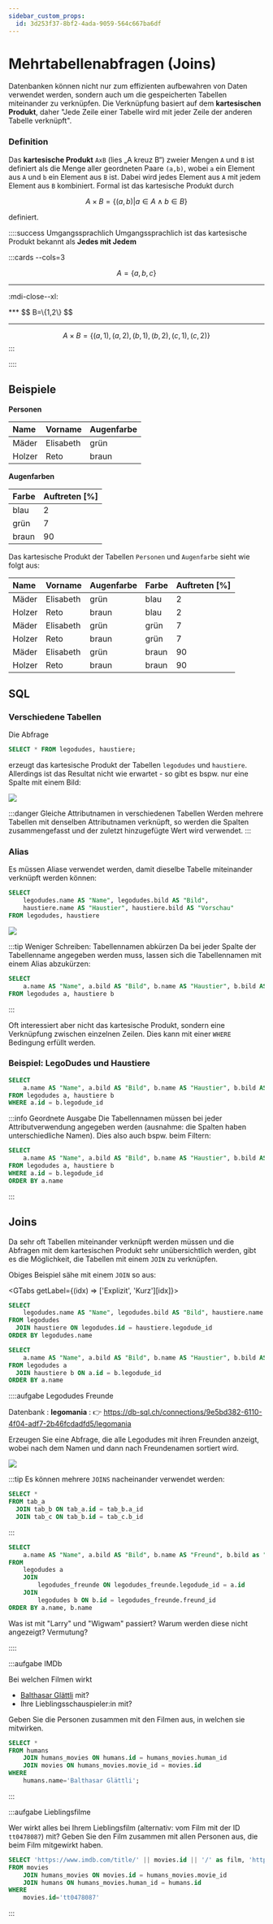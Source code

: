 ```yaml
---
sidebar_custom_props:
  id: 3d253f37-8bf2-4ada-9059-564c667ba6df
---
```

# Mehrtabellenabfragen (Joins)

Datenbanken können nicht nur zum effizienten aufbewahren von Daten verwendet werden, sondern auch um die gespeicherten Tabellen miteinander zu verknüpfen. Die Verknüpfung basiert auf dem **kartesischen Produkt**, daher "Jede Zeile einer Tabelle wird mit jeder Zeile der anderen Tabelle verknüpft".


### Definition
Das **kartesische Produkt** `AxB` (lies „A kreuz B“) zweier Mengen `A` und `B` ist definiert als die Menge aller geordneten Paare `(a,b)`, wobei `a` ein Element aus `A` und `b` ein Element aus `B` ist. Dabei wird jedes Element aus `A` mit jedem Element aus `B` kombiniert. Formal ist das kartesische Produkt durch

$$
A\times B=\{(a,b)|a\in A\land b\in B\}
$$

definiert.

::::success Umgangssprachlich
Umgangssprachlich ist das kartesische Produkt bekannt als **Jedes mit Jedem**

:::cards --cols=3

$$
A=\{a,b,c\}
$$

***
<div style={{display: 'flex', justifyContent: 'center'}}>

:mdi-close--xl:
</div>
***
$$
B=\{1,2\}
$$

***

$$
A\times B=\{(a,1),(a,2),(b,1),(b,2),(c,1),(c,2)\}
$$
:::

::::

## Beispiele


__Personen__

<div className="slim compact left border">

| Name   | Vorname   | Augenfarbe |
|:-------|:----------|:-----------|
| Mäder  | Elisabeth | grün       |
| Holzer | Reto      | braun      |
</div>

__Augenfarben__

<div className="slim compact left border">

| Farbe | Auftreten [%] |
|:------|:--------------|
| blau  | 2             |
| grün  | 7             |
| braun | 90            |

</div>

Das kartesische Produkt der Tabellen `Personen` und `Augenfarbe` sieht wie folgt aus:

<div className="slim compact left border">

| Name   | Vorname   | Augenfarbe | Farbe | Auftreten  [%] |
|:-------|:----------|:-----------|:------|:---------------|
| Mäder  | Elisabeth | grün       | blau  | 2              |
| Holzer | Reto      | braun      | blau  | 2              |
| Mäder  | Elisabeth | grün       | grün  | 7              |
| Holzer | Reto      | braun      | grün  | 7              |
| Mäder  | Elisabeth | grün       | braun | 90             |
| Holzer | Reto      | braun      | braun | 90             |

</div>

## SQL

### Verschiedene Tabellen

Die Abfrage

```sql
SELECT * FROM legodudes, haustiere;
```
erzeugt das kartesische Produkt der Tabellen `legodudes` und `haustiere`. Allerdings ist das Resultat nicht wie erwartet - so gibt es bspw. nur eine Spalte mit einem Bild:

![](images/sql-no-alias-cartesian-query.png)

:::danger Gleiche Attributnamen in verschiedenen Tabellen
Werden mehrere Tabellen mit denselben Attributnamen verknüpft, so werden die Spalten zusammengefasst und der zuletzt hinzugefügte Wert wird verwendet.
:::

### Alias
Es müssen Aliase verwendet werden, damit dieselbe Tabelle miteinander verknüpft werden können:
```sql
SELECT 
    legodudes.name AS "Name", legodudes.bild AS "Bild", 
    haustiere.name AS "Haustier", haustiere.bild AS "Vorschau" 
FROM legodudes, haustiere
```

![](images/sql-alias-cartesian-query.png)

:::tip Weniger Schreiben: Tabellennamen abkürzen
Da bei jeder Spalte der Tabellenname angegeben werden muss, lassen sich die Tabellennamen mit einem Alias abzukürzen:

```sql
SELECT 
    a.name AS "Name", a.bild AS "Bild", b.name AS "Haustier", b.bild AS "Vorschau" 
FROM legodudes a, haustiere b
```
:::


Oft interessiert aber nicht das kartesische Produkt, sondern eine Verknüpfung zwischen einzelnen Zeilen. Dies kann mit einer `WHERE` Bedingung erfüllt werden.
### Beispiel: LegoDudes und Haustiere

```sql
SELECT 
    a.name AS "Name", a.bild AS "Bild", b.name AS "Haustier", b.bild AS "Vorschau" 
FROM legodudes a, haustiere b
WHERE a.id = b.legodude_id
```

:::info Geordnete Ausgabe
Die Tabellennamen müssen bei jeder Attributverwendung angegeben werden (ausnahme: die Spalten haben unterschiedliche Namen). Dies also auch bspw. beim Filtern:

```sql
SELECT 
    a.name AS "Name", a.bild AS "Bild", b.name AS "Haustier", b.bild AS "Vorschau" 
FROM legodudes a, haustiere b
WHERE a.id = b.legodude_id
ORDER BY a.name
```
:::



## Joins

Da sehr oft Tabellen miteinander verknüpft werden müssen und die Abfragen mit dem kartesischen Produkt sehr unübersichtlich werden, gibt es die Möglichkeit, die Tabellen mit einem `JOIN` zu verknüpfen.

Obiges Beispiel sähe mit einem `JOIN` so aus:

<GTabs getLabel={(idx) => ['Explizit', 'Kurz'][idx]}>

```sql
SELECT 
    legodudes.name AS "Name", legodudes.bild AS "Bild", haustiere.name AS "Haustier", haustiere.bild AS "Vorschau" 
FROM legodudes
  JOIN haustiere ON legodudes.id = haustiere.legodude_id
ORDER BY legodudes.name
```

```sql
SELECT 
    a.name AS "Name", a.bild AS "Bild", b.name AS "Haustier", b.bild AS "Vorschau" 
FROM legodudes a
  JOIN haustiere b ON a.id = b.legodude_id
ORDER BY a.name
```

</GTabs>

::::aufgabe Legodudes Freunde
<Answer type="state" webKey="0408cad3-a23a-42d0-861a-c4ed127eab7a" />

Datenbank
: __legomania__
: 👉 https://db-sql.ch/connections/9e5bd382-6110-4f04-adf7-2b46fcdadfd5/legomania

Erzeugen Sie eine Abfrage, die alle Legodudes mit ihren Freunden anzeigt, wobei nach dem Namen und dann nach Freundenamen sortiert wird.


![](images/join-legodudes-freunde.png)

:::tip
Es können mehrere `JOINS` nacheinander verwendet werden:

```sql
SELECT *
FROM tab_a
  JOIN tab_b ON tab_a.id = tab_b.a_id
  JOIN tab_c ON tab_b.id = tab_c.b_id
```
:::

<Answer type="text" webKey="18c78d4f-3658-4155-a2a9-310457938048" monospace />

<Solution webKey="c046c3cb-bd5e-48e2-b0e9-fbe9487a3980">

```sql
SELECT
    a.name AS "Name", a.bild AS "Bild", b.name AS "Freund", b.bild as "Freund Bild"
FROM
    legodudes a
    JOIN
        legodudes_freunde ON legodudes_freunde.legodude_id = a.id
    JOIN
        legodudes b ON b.id = legodudes_freunde.freund_id
ORDER BY a.name, b.name
```
</Solution>

Was ist mit "Larry" und "Wigwam" passiert? Warum werden diese nicht angezeigt? Vermutung?

<Answer type="text" webKey="95f370c5-8cbb-408a-996f-dbd7e98a4f25" />
::::

:::aufgabe IMDb
<Answer type="state" webKey="72bc2c78-c0a2-4648-9c32-4a868bf86279" />

Bei welchen Filmen wirkt
- [Balthasar Glättli](https://de.wikipedia.org/wiki/Balthasar_Gl%C3%A4ttli) mit?
- Ihre Lieblingsschauspieler:in mit?

Geben Sie die Personen zusammen mit den Filmen aus, in welchen sie mitwirken.

<Solution webKey="adf6fe79-7d87-4b5c-874d-edfbfb172add">

```sql
SELECT *
FROM humans
    JOIN humans_movies ON humans.id = humans_movies.human_id
    JOIN movies ON humans_movies.movie_id = movies.id
WHERE
    humans.name='Balthasar Glättli';
```
</Solution>

:::


:::aufgabe Lieblingsfilme
<Answer type="state" webKey="9de46f19-da36-4c0a-a2ae-3c7c037b1544" />

Wer wirkt alles bei Ihrem Lieblingsfilm (alternativ: vom Film mit der ID `tt0478087`) mit?
Geben Sie den Film zusammen mit allen Personen aus, die beim Film mitgewirkt haben.


<Solution webKey="adf6fe79-7d87-4b5c-874d-edfbfb172add">

```sql
SELECT 'https://www.imdb.com/title/' || movies.id || '/' as film, 'https://www.imdb.com/name/' || humans.id || '/' as human, *
FROM movies
    JOIN humans_movies ON movies.id = humans_movies.movie_id
    JOIN humans ON humans_movies.human_id = humans.id
WHERE
    movies.id='tt0478087'
```
</Solution>

:::